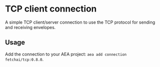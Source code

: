 # TCP client connection

A simple TCP client/server connection to use the TCP protocol for sending and receiving envelopes.

## Usage

Add the connection to your AEA project: `aea add connection fetchai/tcp:0.8.0`.
